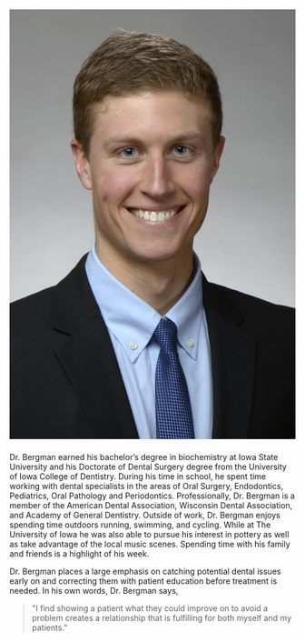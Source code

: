 ![Dr. Bergman](/img/KarasDental_dr.bergman.jpg "Dr. Bergman DDS")
------------
Dr. Bergman earned his bachelor’s degree in biochemistry at Iowa State University and his Doctorate of Dental Surgery degree from the University of Iowa College of Dentistry. During his time in school, he spent time working with dental specialists in the areas of Oral Surgery, Endodontics, Pediatrics, Oral Pathology and Periodontics. Professionally, Dr. Bergman is a member of the American Dental Association, Wisconsin Dental Association, and Academy of General Dentistry. Outside of work, Dr. Bergman enjoys spending time outdoors running, swimming, and cycling. While at The University of Iowa he was also able to pursue his interest in pottery as well as take advantage of the local music scenes. Spending time with his family and friends is a highlight of his week.

Dr. Bergman places a large emphasis on catching potential dental issues early on and correcting them with patient education before treatment is needed. In his own words, Dr. Bergman says,
> "I find showing a patient what they could improve on to avoid a problem creates a relationship that is fulfilling for both myself and my patients."
